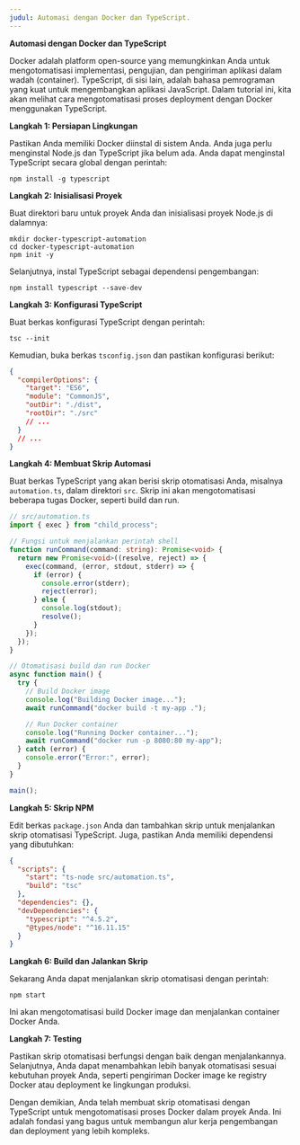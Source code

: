 ```yaml
---
judul: Automasi dengan Docker dan TypeScript.
---
```


**Automasi dengan Docker dan TypeScript**

Docker adalah platform open-source yang memungkinkan Anda untuk mengotomatisasi implementasi, pengujian, dan pengiriman aplikasi dalam wadah (container). TypeScript, di sisi lain, adalah bahasa pemrograman yang kuat untuk mengembangkan aplikasi JavaScript. Dalam tutorial ini, kita akan melihat cara mengotomatisasi proses deployment dengan Docker menggunakan TypeScript.

**Langkah 1: Persiapan Lingkungan**

Pastikan Anda memiliki Docker diinstal di sistem Anda. Anda juga perlu menginstal Node.js dan TypeScript jika belum ada. Anda dapat menginstal TypeScript secara global dengan perintah:

```
npm install -g typescript
```

**Langkah 2: Inisialisasi Proyek**

Buat direktori baru untuk proyek Anda dan inisialisasi proyek Node.js di dalamnya:

```
mkdir docker-typescript-automation
cd docker-typescript-automation
npm init -y
```

Selanjutnya, instal TypeScript sebagai dependensi pengembangan:

```
npm install typescript --save-dev
```

**Langkah 3: Konfigurasi TypeScript**

Buat berkas konfigurasi TypeScript dengan perintah:

```
tsc --init
```

Kemudian, buka berkas `tsconfig.json` dan pastikan konfigurasi berikut:

```json
{
  "compilerOptions": {
    "target": "ES6",
    "module": "CommonJS",
    "outDir": "./dist",
    "rootDir": "./src"
    // ...
  }
  // ...
}
```

**Langkah 4: Membuat Skrip Automasi**

Buat berkas TypeScript yang akan berisi skrip otomatisasi Anda, misalnya `automation.ts`, dalam direktori `src`. Skrip ini akan mengotomatisasi beberapa tugas Docker, seperti build dan run.

```typescript
// src/automation.ts
import { exec } from "child_process";

// Fungsi untuk menjalankan perintah shell
function runCommand(command: string): Promise<void> {
  return new Promise<void>((resolve, reject) => {
    exec(command, (error, stdout, stderr) => {
      if (error) {
        console.error(stderr);
        reject(error);
      } else {
        console.log(stdout);
        resolve();
      }
    });
  });
}

// Otomatisasi build dan run Docker
async function main() {
  try {
    // Build Docker image
    console.log("Building Docker image...");
    await runCommand("docker build -t my-app .");

    // Run Docker container
    console.log("Running Docker container...");
    await runCommand("docker run -p 8080:80 my-app");
  } catch (error) {
    console.error("Error:", error);
  }
}

main();
```

**Langkah 5: Skrip NPM**

Edit berkas `package.json` Anda dan tambahkan skrip untuk menjalankan skrip otomatisasi TypeScript. Juga, pastikan Anda memiliki dependensi yang dibutuhkan:

```json
{
  "scripts": {
    "start": "ts-node src/automation.ts",
    "build": "tsc"
  },
  "dependencies": {},
  "devDependencies": {
    "typescript": "^4.5.2",
    "@types/node": "^16.11.15"
  }
}
```

**Langkah 6: Build dan Jalankan Skrip**

Sekarang Anda dapat menjalankan skrip otomatisasi dengan perintah:

```
npm start
```

Ini akan mengotomatisasi build Docker image dan menjalankan container Docker Anda.

**Langkah 7: Testing**

Pastikan skrip otomatisasi berfungsi dengan baik dengan menjalankannya. Selanjutnya, Anda dapat menambahkan lebih banyak otomatisasi sesuai kebutuhan proyek Anda, seperti pengiriman Docker image ke registry Docker atau deployment ke lingkungan produksi.

Dengan demikian, Anda telah membuat skrip otomatisasi dengan TypeScript untuk mengotomatisasi proses Docker dalam proyek Anda. Ini adalah fondasi yang bagus untuk membangun alur kerja pengembangan dan deployment yang lebih kompleks.

